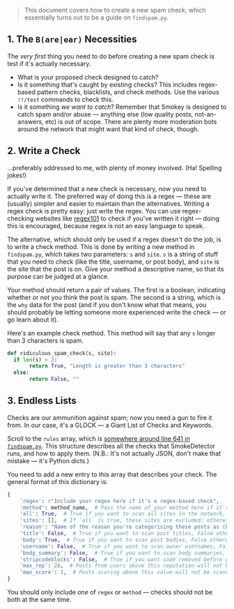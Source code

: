 > This document covers how to create a new spam check, which essentially turns out to be a guide on `findspam.py`.

## 1. The `B(are|ear)` Necessities
The *very first* thing you need to do before creating a new spam check is test if it's actually necessary.

- What is your proposed check designed to catch?
- Is it something that's caught by existing checks? This includes regex-based pattern checks, blacklists, and check methods. Use the various `!!/test` commands to check this.
- Is it something *we want to catch*? Remember that Smokey is designed to catch spam and/or abuse — anything else (low quality posts, not-an-answers, etc) is out of scope. There are plenty more moderation bots around the network that might want that kind of check, though.

## 2. Write a Check
...preferably addressed to me, with plenty of money involved. (Ha! Spelling jokes!)

If you've determined that a new check is necessary, now you need to actually write it. The preferred way of doing this is a regex — these are (usually) simpler and easier to maintain than the alternatives. Writing a regex check is pretty easy: just write the regex. You can use regex-checking websites like [regex101](http://regex101.com) to check if you've written it right — doing this is encouraged, because regex is not an easy language to speak.

The alternative, which should only be used if a regex doesn't do the job, is to write a check method. This is done by writing a new method in `findspam.py`, which takes two parameters: `s` and `site`. `s` is a string of stuff that you need to check (like the title, username, or post body), and `site` is the site that the post is on. Give your method a descriptive name, so that its purpose can be judged at a glance.

Your method should return a pair of values. The first is a boolean, indicating whether or not you think the post is spam. The second is a string, which is the `why` data for the post (and if you don't know what that means, you should probably be letting someone more experienced write the check — or go learn about it).

Here's an example check method. This method will say that any `s` longer than 3 characters is spam.

```py
def ridiculous_spam_check(s, site):
  if len(s) > 3:
       return True, "Length is greater than 3 characters"
  else:
       return False, ""
```

## 3. Endless Lists
Checks are our ammunition against spam; now you need a gun to fire it from. In our case, it's a GLOCK — a Giant List of Checks and Keywords.

Scroll to the `rules` array, which is [somewhere around line 641 in `findspam.py`](https://github.com/Charcoal-SE/SmokeDetector/blob/master/findspam.py#L641). This structure describes all the checks that SmokeDetector runs, and how to apply them. (N.B.: It's not actually JSON, don't make that mistake — it's Python dicts.)

You need to add a new entry to this array that describes your check. The general format of this dictionary is:

```py
{
    'regex': r"Include your regex here if it's a regex-based check",
    'method': method_name,  # Pass the name of your method here if it's a method-based check,
    'all': True,  # True if you want to scan all sites in the network, False otherwise,
    'sites': [],  # If `all` is true, these sites are excluded; otherwise, they are the only sites to get scanned
    'reason': "Name of the reason you're categorising these posts as (bad keyword, link at end of body, etc)",
    'title': False,  # True if you want to scan post titles, False otherwise
    'body': True,  # True if you want to scan post bodies, False otherwise
    'username': False,  # True if you want to scan owner usernames, False otherwise
    'body_summary': False,  # True if you want to scan body summaries, False otherwise
    'stripcodeblocks': False,  # True if you want code removed before getting passed to your check
    'max_rep': 20,  # Posts from users above this reputation will not be scanned
    'max_score': 1,  # Posts scoring above this value will not be scanned
}
```

You should only include *one* of `regex` or `method` — checks should not be both at the same time.